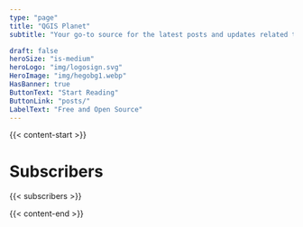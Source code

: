 ```yaml
---
type: "page"
title: "QGIS Planet"
subtitle: "Your go-to source for the latest posts and updates related to QGIS."

draft: false
heroSize: "is-medium"
heroLogo: "img/logosign.svg"
HeroImage: "img/hegobg1.webp"
HasBanner: true
ButtonText: "Start Reading" 
ButtonLink: "posts/"
LabelText: "Free and Open Source"
---
```


{{< content-start >}}

# Subscribers

{{< subscribers >}}

{{< content-end >}}